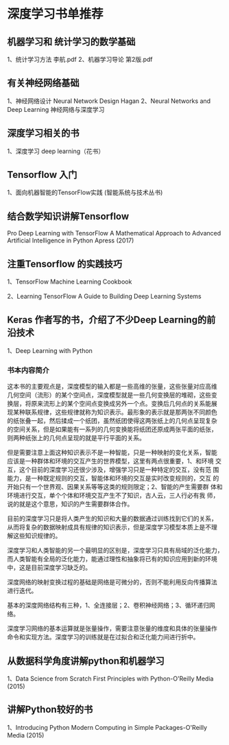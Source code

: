 深度学习书单推荐
==================


机器学习和 统计学习的数学基础
---------------

1、统计学习方法 李航.pdf
2、机器学习导论 第2版.pdf

有关神经网络基础
-----------------

1、神经网络设计 Neural Network Design Hagan
2、Neural Networks and Deep Learning 神经网络与深度学习

深度学习相关的书
------------------
1、深度学习 deep learning（花书）

Tensorflow 入门
------------------

1、面向机器智能的TensorFlow实践 (智能系统与技术丛书)

结合数学知识讲解Tensorflow
-------------------

Pro Deep Learning with TensorFlow A Mathematical Approach to Advanced Artificial Intelligence in Python Apress (2017)

注重Tensorflow 的实践技巧
-------------------
1、TensorFlow Machine Learning Cookbook

2、Learning TensorFlow A Guide to Building Deep Learning Systems

Keras 作者写的书，介绍了不少Deep Learning的前沿技术
---------------------

1、Deep Learning with Python 

### 书本内容简介

这本书的主要观点是，深度模型的输入都是一些高维的张量，这些张量对应高维 几何空间（流形）的某个空间点，深度模型就是一些几何变换层的堆砌，这些变 换层，将原来流形上的某个空间点变换成另外一个点。变换后几何点的关系能展 现某种联系规律，这些规律就称为知识表示。最形象的表示就是那两张不同颜色 的纸张叠一起，然后揉成一个纸团，虽然纸团使得这两张纸上的几何点呈现复杂 的空间关系，但是如果能有一系列的几何变换能将纸团还原成两张平面的纸张， 则两种纸张上的几何点呈现的就是平行平面的关系。

但是需要注意上面这种知识表示不是一种智能，只是一种映射的变化关系，智能 应该是一种群体和环境的交互产生的世界模型，这里有两点很重要，1、和环境 交互，这个目前的深度学习还很少涉及，增强学习只是一种特定的交互，没有范 围能力，是一种既定规则的交互，智能体和环境的交互是实时改变规则的，交互 的开始只有一个世界观、因果关系等等这类的规则限定；2、智能的产生需要群 体和环境进行交互，单个个体和环境交互产生不了知识，古人云，三人行必有我 师，说的就是这个意思，知识的产生需要群体合作。

目前的深度学习只是将人类产生的知识和大量的数据通过训练找到它们的关系， 从而将复杂的数据映射成具有规律的知识表示，但是深度学习模型本质上是不理 解这些知识规律的。

深度学习和人类智能的另一个最明显的区别是，深度学习只具有局域的泛化能力， 而人类智能有全局的泛化能力，能通过理性和抽象将已有的知识应用到新的环境 中，这是目前深度学习缺乏的。

深度网络的映射变换过程的基础是网络是可微分的，否则不能利用反向传播算法 进行迭代。

基本的深度网络结构有三种，1、全连接层；2、卷积神经网络；3、循环递归网 络。

深度学习网络的基本运算就是张量操作，需要注意张量的维度和具体的张量操作 命令和实现方法。深度学习的训练就是在过拟合和泛化能力间进行折中。


从数据科学角度讲解python和机器学习
--------------------

1、Data Science from Scratch First Principles with Python-O'Reilly Media (2015)

讲解Python较好的书
--------------------

1、Introducing Python Modern Computing in Simple Packages-O'Reilly Media (2015)

